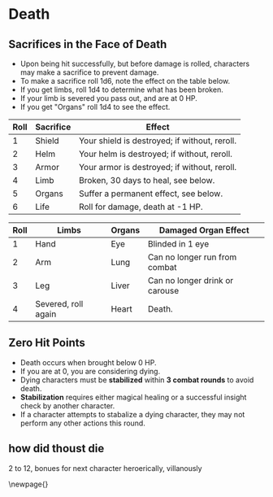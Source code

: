 # Death 

## Sacrifices in the Face of Death
- Upon being hit successfully, but before damage is rolled, characters may make a sacrifice to prevent damage.
- To make a sacrifice roll 1d6, note the effect on the table below.
- If you get limbs, roll 1d4 to determine what has been broken.
- If your limb is severed you pass out, and are at 0 HP.
- If you get "Organs" roll 1d4 to see the effect.

|Roll | Sacrifice | Effect                                        |
|-----|-----------|-----------------------------------------------|
|  1  |   Shield  | Your shield is destroyed; if without, reroll. |
|  2  |   Helm    | Your helm is destroyed; if without, reroll.   |
|  3  |   Armor   | Your armor is destroyed; if without, reroll.  |
|  4  |   Limb    | Broken, 30 days to heal, see below.           |
|  5  |   Organs  | Suffer a permanent effect, see below.         |
|  6  |   Life    | Roll for damage, death at -1 HP.              |

| Roll | Limbs               | Organs | Damaged Organ Effect |
|------|---------------------|--------|----------------------|
|  1   | Hand                | Eye    | Blinded in 1 eye     |
|  2   | Arm                 | Lung   | Can no longer run from combat |
|  3   | Leg                 | Liver  | Can no longer drink or carouse |
|  4   | Severed, roll again | Heart  | Death.                         |  

## Zero Hit Points
- Death occurs when brought below 0 HP.
- If you are at 0, you are considering dying.
- Dying characters must be **stabilized** within **3 combat rounds** to avoid death.
- **Stabilization** requires either magical healing or a successful insight check by another character.
- If a character attempts to stabalize a dying character, they may not perform any other actions this round. 

## how did thoust die

2 to 12, bonues for next character
heroerically, villanously


\newpage{}

